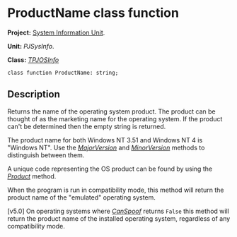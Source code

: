 <a href='Hidden comment: 
$Rev$
$Date$
'></a>

# ProductName class function #

**Project:** [System Information Unit](SystemInformationUnit.md).

**Unit:** _PJSysInfo_.

**Class:** _[TPJOSInfo](TPJOSInfo.md)_

```
class function ProductName: string;
```

## Description ##

Returns the name of the operating system product. The product can be thought of as the marketing name for the operating system. If the product can't be determined then the empty string is returned.

The product name for both Windows NT 3.51 and Windows NT 4 is "Windows NT". Use the _[MajorVersion](TPJOSInfoMajorVersion.md)_ and _[MinorVersion](TPJOSInfoMinorVersion.md)_ methods to distinguish between them.

A unique code representing the OS product can be found by using the _[Product](TPJOSInfoProduct.md)_ method.

When the program is run in compatibility mode, this method will return the product name of the "emulated" operating system.

[v5.0] On operating systems where _[CanSpoof](TPJOSInfoCanSpoof.md)_ returns `False` this method will return the product name of the installed operating system, regardless of any compatibility mode.